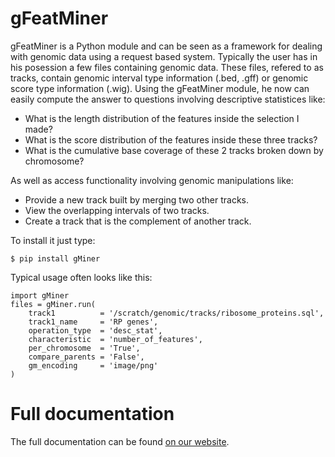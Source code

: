 gFeatMiner
==========

gFeatMiner is a Python module and can be seen as a framework for dealing with genomic data using a request based system. Typically the user has in his posession a few files containing genomic data. These files, refered to as tracks, contain genomic interval type information (.bed, .gff) or genomic score type information (.wig). Using the gFeatMiner module, he now can easily compute the answer to questions involving descriptive statistices like:

* What is the length distribution of the features inside the selection I made?
* What is the score distribution of the features inside these three tracks?
* What is the cumulative base coverage of these 2 tracks broken down by chromosome?

As well as access functionality involving genomic manipulations like:

* Provide a new track built by merging two other tracks.
* View the overlapping intervals of two tracks.
* Create a track that is the complement of another track.

To install it just type:

    $ pip install gMiner 

Typical usage often looks like this:

    import gMiner
    files = gMiner.run(
        track1          = '/scratch/genomic/tracks/ribosome_proteins.sql',
        track1_name     = 'RP genes',
        operation_type  = 'desc_stat',
        characteristic  = 'number_of_features',
        per_chromosome  = 'True',
        compare_parents = 'False',
        gm_encoding     = 'image/png'
    )
    
Full documentation
==================

The full documentation can be found [on our website](http://bbcf.epfl.ch/gMiner).

